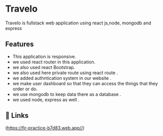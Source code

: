 # Travelo

Travelo is fullstack web application using react js,node, mongodb and express

## Features
- This application is responsive.
- we used react router in this application.
- we also used react Bootstrap.
- we also used here private route using react route .
- we added authntication system in our website .
- we make user dashboard so that they can access the things that they order or do.
- we use mongodb to keep data there as a database .
- we used node, express as well .

## 🔗 Links
(https://fir-practice-b7d83.web.app//)